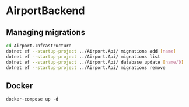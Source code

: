 # AirportBackend

## Managing migrations
```bash
cd Airport.Infrastructure
dotnet ef --startup-project ../Airport.Api/ migrations add [name]
dotnet ef --startup-project ../Airport.Api/ migrations list
dotnet ef --startup-project ../Airport.Api/ database update [name/0]
dotnet ef --startup-project ../Airport.Api/ migrations remove
```
## Docker
```
docker-compose up -d
```
